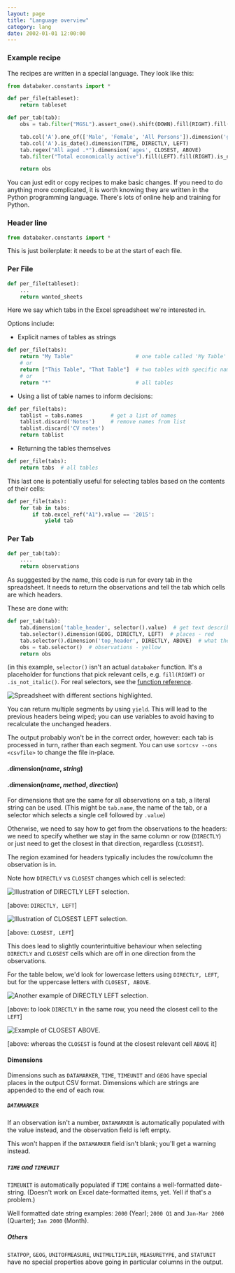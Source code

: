 ```yaml
---
layout: page
title: "Language overview"
category: lang
date: 2002-01-01 12:00:00
---
```


### Example recipe

The recipes are written in a special language. They look like this:

```python
from databaker.constants import *

def per_file(tableset):
    return tableset

def per_tab(tab):
    obs = tab.filter("MGSL").assert_one().shift(DOWN).fill(RIGHT).fill(DOWN).is_number().is_not_italic()

    tab.col('A').one_of(['Male', 'Female', 'All Persons']).dimension('gender', CLOSEST, ABOVE)
    tab.col('A').is_date().dimension(TIME, DIRECTLY, LEFT)
    tab.regex("All aged .*").dimension('ages', CLOSEST, ABOVE)
    tab.filter("Total economically active").fill(LEFT).fill(RIGHT).is_not_blank().dimension('indicator_', DIRECTLY, ABOVE)

    return obs
```

You can just edit or copy recipes to make basic changes. If you need to do anything
more complicated, it is worth knowing they are written in the Python programming
language. There's lots of online help and training for Python.

### Header line
```python
from databaker.constants import *
```

This is just boilerplate: it needs to be at the start of each file.

### Per File
```python
def per_file(tableset):
    ...
    return wanted_sheets
```

Here we say which tabs in the Excel spreadsheet we're interested in.

Options include:

* Explicit names of tables as strings
 
```python
def per_file(tabs):
    return "My Table"                    # one table called 'My Table'
    # or
    return ["This Table", "That Table"]  # two tables with specific names
    # or
    return "*"                           # all tables
```

* Using a list of table names to inform decisions:

```python
def per_file(tabs):
    tablist = tabs.names         # get a list of names
    tablist.discard('Notes')     # remove names from list
    tablist.discard('CV notes')
    return tablist
```

* Returning the tables themselves

```python
def per_file(tabs):
    return tabs  # all tables
```

This last one is potentially useful for selecting tables based on the contents of their cells:

```python
def per_file(tabs):
    for tab in tabs:
        if tab.excel_ref("A1").value == '2015':
            yield tab
```

### Per Tab
```python
def per_tab(tab):
    ....
    return observations
```

As sugggested by the name, this code is run for every tab in the spreadsheet. It needs to return the observations and tell the tab which cells are which headers.

These are done with:

```python
def per_tab(tab):
    tab.dimension('table_header', selector().value)  # get text describing sheet - dark blue
    tab.selector().dimension(GEOG, DIRECTLY, LEFT)  # places - red
    tab.selector().dimension('top_header', DIRECTLY, ABOVE)  # what the number is - green 
    obs = tab.selector()  # observations - yellow
    return obs
```

(in this example, `selector()` isn't an actual `databaker` function. It's
a placeholder for functions that pick relevant cells, e.g. `fill(RIGHT)`
or `.is_not_italic()`. For real selectors, see the
[function reference](function_reference.html).

![Spreadsheet with different sections highlighted.](../images/highlight.png)

You can return multiple segments by using `yield`. This will lead to the previous headers being wiped; you can use variables to avoid having to recalculate the unchanged headers.

The output probably won't be in the correct order, however: each tab is processed in turn, rather than each segment. You can use `sortcsv --ons <csvfile>` to change the file in-place.

#### .dimension(_name_, _string_)
#### .dimension(_name_, _method_, _direction_)

For dimensions that are the same for all observations on a tab, a literal string can be used. (This might be `tab.name`, the name of the tab, or a selector which selects a single cell followed by `.value`)

Otherwise, we need to say how to get from the observations to the headers: we need to specify whether we stay in the same column or row (`DIRECTLY`) or just need to get the closest in that direction, regardless (`CLOSEST`).

The region examined for headers typically includes the row/column the observation is in.

Note how `DIRECTLY` vs `CLOSEST` changes which cell is selected:

![Illustration of DIRECTLY LEFT selection.](../images/strict_left.png)

[above: `DIRECTLY, LEFT`]

![Illustration of CLOSEST LEFT selection.](../images/loose_left.png)

[above: `CLOSEST, LEFT`]

This does lead to slightly counterintuitive behaviour when selecting `DIRECTLY` and `CLOSEST` cells which are off in one direction from the observations.

For the table below, we'd look for lowercase letters using `DIRECTLY, LEFT`, but for the uppercase letters with  `CLOSEST, ABOVE`. 

![Another example of DIRECTLY LEFT selection.](../images/full_strict.png)

[above: to look `DIRECTLY` in the same row, you need the closest cell to the `LEFT`]

![Example of CLOSEST ABOVE.](../images/full_loose.png)

[above: whereas the `CLOSEST` is found at the closest relevant cell `ABOVE` it]

#### Dimensions

Dimensions such as `DATAMARKER`, `TIME`, `TIMEUNIT` and `GEOG` have special places in the output CSV format.
Dimensions which are strings are appended to the end of each row.

##### `DATAMARKER`

If an observation isn't a number, `DATAMARKER` is automatically populated with the value instead, and the observation field is left empty.

This won't happen if the `DATAMARKER` field isn't blank; you'll get a warning instead.

##### `TIME` and `TIMEUNIT`

`TIMEUNIT` is automatically populated if `TIME` contains a well-formatted date-string. (Doesn't work on Excel date-formatted items, yet. Yell if that's a problem.)

Well formatted date string examples: `2000` (Year); `2000 Q1` and `Jan-Mar 2000` (Quarter); `Jan 2000` (Month).

##### Others

`STATPOP`, `GEOG`, `UNITOFMEASURE`, `UNITMULTIPLIER`, `MEASURETYPE`, and `STATUNIT` have no special properties above going in particular columns in the output.

